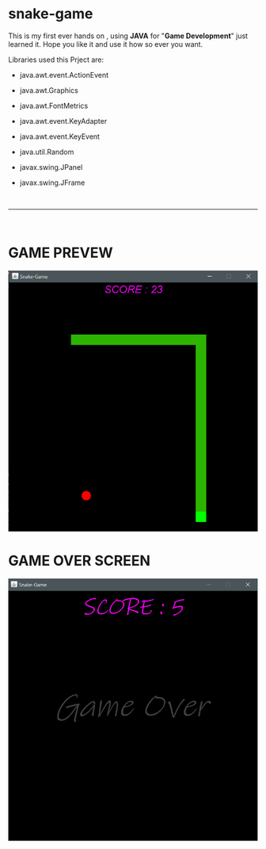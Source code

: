 # snake-game

This is my first ever hands on , using **JAVA** for "**Game Development**" just learned it.
Hope you like it and use it how so ever you want.

Libraries used this Prject are:

- java.awt.event.ActionEvent
    
- java.awt.Graphics

- java.awt.FontMetrics

- java.awt.event.KeyAdapter

- java.awt.event.KeyEvent
    
- java.util.Random
    
- javax.swing.JPanel
    
- javax.swing.JFrame

<br><hr><br>




# **GAME PREVEW**
![Game_preview](https://github.com/praTeek271/snake-game/blob/master/snake-game/src/pic/game_preview.png?raw=true)


# **GAME OVER SCREEN**
![Game_over screen](https://github.com/praTeek271/snake-game/blob/master/snake-game/src/pic/Game_Over_Screen.png?raw=true)




